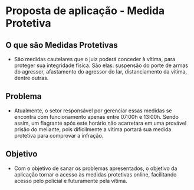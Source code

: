 # Proposta de aplicação - Medida Protetiva
## O que são Medidas Protetivas
- São medidas cautelares que o juiz poderá conceder à vítima, para proteger sua integridade física. São elas: suspensão do porte de armas do agressor, afastamento do agressor do lar, distanciamento da vítima, dentre outras.
## Problema
- Atualmente, o setor responsável por gerenciar essas medidas se encontra com funcionamento apenas entre 07:00h e 13:00h. Sendo assim, um flagrante após este horário não acarretara em uma provável prisão do meliante, pois dificilmente a vítima portará sua medida protetiva para comprovar a infração.
## Objetivo
- Com o objetivo de sanar os problemas apresentados, o objetivo da aplicação tornar o acesso às medidas protetivas online, facilitando acesso pelo policial e futuramente pela vítima.
